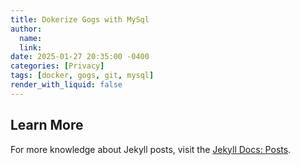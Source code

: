 ```yaml
---
title: Dokerize Gogs with MySql 
author:
  name: 
  link: 
date: 2025-01-27 20:35:00 -0400
categories: [Privacy]
tags: [docker, gogs, git, mysql]
render_with_liquid: false
---
```




## Learn More

For more knowledge about Jekyll posts, visit the [Jekyll Docs: Posts](https://jekyllrb.com/docs/posts/).
